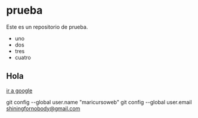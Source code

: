 # prueba

Este es un repositorio de prueba.

- uno
- dos
- tres
- cuatro

## Hola

[ir a google](https://www.google.com)


  
git config --global user.name "maricursoweb"
git config --global user.email shiningfornobody@gmail.com